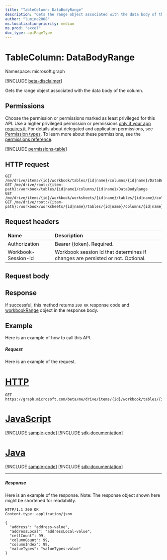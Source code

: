 ```yaml
---
title: "TableColumn: DataBodyRange"
description: "Gets the range object associated with the data body of the column."
author: "lumine2008"
ms.localizationpriority: medium
ms.prod: "excel"
doc_type: apiPageType
---
```


# TableColumn: DataBodyRange

Namespace: microsoft.graph

[!INCLUDE [beta-disclaimer](../../includes/beta-disclaimer.md)]

Gets the range object associated with the data body of the column.
## Permissions
Choose the permission or permissions marked as least privileged for this API. Use a higher privileged permission or permissions [only if your app requires it](/graph/permissions-overview#best-practices-for-using-microsoft-graph-permissions). For details about delegated and application permissions, see [Permission types](/graph/permissions-overview#permission-types). To learn more about these permissions, see the [permissions reference](/graph/permissions-reference).

<!-- { "blockType": "permissions", "name": "tablecolumn_databodyrange" } -->
[!INCLUDE [permissions-table](../includes/permissions/tablecolumn-databodyrange-permissions.md)]

## HTTP request
<!-- { "blockType": "ignored" } -->
```http
GET /me/drive/items/{id}/workbook/tables/{id|name}/columns/{id|name}/DataBodyRange
GET /me/drive/root:/{item-path}:/workbook/tables/{id|name}/columns/{id|name}/DataBodyRange
GET /me/drive/items/{id}/workbook/worksheets/{id|name}/tables/{id|name}/columns/{id|name}/DataBodyRange
GET /me/drive/root:/{item-path}:/workbook/worksheets/{id|name}/tables/{id|name}/columns/{id|name}/DataBodyRange

```
## Request headers
| Name       | Description|
|:---------------|:----------|
| Authorization  | Bearer {token}. Required. |
| Workbook-Session-Id  | Workbook session Id that determines if changes are persisted or not. Optional.|

## Request body

## Response

If successful, this method returns `200 OK` response code and [workbookRange](../resources/workbookrange.md) object in the response body.

## Example
Here is an example of how to call this API.
##### Request
Here is an example of the request.

# [HTTP](#tab/http)
<!-- {
  "blockType": "request",
  "name": "tablecolumn_databodyrange"
}-->
```msgraph-interactive
GET https://graph.microsoft.com/beta/me/drive/items/{id}/workbook/tables/{id|name}/columns/{id|name}/DataBodyRange
```

# [JavaScript](#tab/javascript)
[!INCLUDE [sample-code](../includes/snippets/javascript/tablecolumn-databodyrange-javascript-snippets.md)]
[!INCLUDE [sdk-documentation](../includes/snippets/snippets-sdk-documentation-link.md)]

# [Java](#tab/java)
[!INCLUDE [sample-code](../includes/snippets/java/tablecolumn-databodyrange-java-snippets.md)]
[!INCLUDE [sdk-documentation](../includes/snippets/snippets-sdk-documentation-link.md)]

---

##### Response
Here is an example of the response. Note: The response object shown here might be shortened for readability.
<!-- {
  "blockType": "response",
  "truncated": true,
  "@odata.type": "microsoft.graph.workbookRange"
} -->
```http
HTTP/1.1 200 OK
Content-type: application/json

{
  "address": "address-value",
  "addressLocal": "addressLocal-value",
  "cellCount": 99,
  "columnCount": 99,
  "columnIndex": 99,
  "valueTypes": "valueTypes-value"
}
```

<!-- uuid: 8fcb5dbc-d5aa-4681-8e31-b001d5168d79
2015-10-25 14:57:30 UTC -->
<!--
{
  "type": "#page.annotation",
  "description": "TableColumn: DataBodyRange",
  "keywords": "",
  "section": "documentation",
  "tocPath": "",
  "suppressions": [
  ]
}
-->


